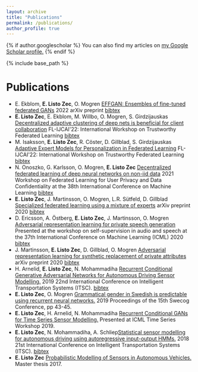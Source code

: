 ```yaml
---
layout: archive
title: "Publications"
permalink: /publications/
author_profile: true
---
```


{% if author.googlescholar %}
  You can also find my articles on <u><a href="{{author.googlescholar}}">my Google Scholar profile</a>.</u>
{% endif %}

{% include base_path %}

# Publications

- E. Ekblom, **E. Listo Zec**, O. Mogren [EFFGAN: Ensembles of fine-tuned federated GANs](https://arxiv.org/abs/2206.11682) 2022 arXiv preprint [bibtex](/_publications/ekblom2022effgan.html)
- **E. Listo Zec**, E. Ekblom, M. Willbo, O. Mogren, S. Girdzijauskas [Decentralized adaptive clustering of deep nets is beneficial for client collaboration](https://arxiv.org/abs/2206.08839) FL-IJCAI'22: International Workshop on Trustworthy Federated Learning [bibtex](/_publications/zec2022decentralized.html)
- M. Isaksson, **E. Listo Zec**, R. Cöster, D. Gillblad, S. Girdzijauskas [Adaptive Expert Models for Personalization in Federated Learning](https://arxiv.org/abs/2206.07832) FL-IJCAI'22: International Workshop on Trustworthy Federated Learning [bibtex](/_publications/isaksson2022adaptive.html)
- N. Onoszko, G. Karlsson, O. Mogren, **E. Listo Zec** [Decentralized federated learning of deep neural networks on non-iid data](https://arxiv.org/abs/2107.08517) 2021 Workshop on Federated Learning for User Privacy and Data Confidentiality at the 38th International Conference on Machine Learning [bibtex](/_publications/onoszko-dfl.html)
- **E. Listo Zec**, J. Martinsson, O. Mogren, L.R. Sütfeld, D. Gillblad [Specialized federated learning using a mixture of experts](https://arxiv.org/abs/2010.02056) arXiv preprint 2020 [bibtex](/_publications/listozec2020federated.html)
- D. Ericsson, A. Östberg, **E. Listo Zec**, J. Martinsson, O. Mogren [Adversarial representation learning for private speech generation](https://openreview.net/forum?id=3IKKBxByalk) Presented at the workshop on self-supervision in audio and speech at the 37th International Conference on Machine Learning (ICML) 2020 [bibtex](/_publications/ericsson2020adversarial.html)
- J. Martinsson, **E. Listo Zec**, D. Gillblad, O. Mogren [Adversarial representation learning for synthetic replacement of private attributes](https://arxiv.org/abs/2006.08039) arXiv preprint 2020 [bibtex](/_publications/martinsson2020adversarial.html)
- H. Arnelid, **E. Listo Zec**, N. Mohammadiha [Recurrent Conditional Generative Adversarial Networks for Autonomous Driving Sensor Modelling.](/_publications/Recurrent%20Conditional%20Generative%20Adversarial%20Networks%20for%0AAutonomous%20Driving%20Sensor%20Modelling.pdf) 2019 22nd International Conference on Intelligent Transportation Systems (ITSC). [bibtex](/_publications/arnelid2019recurrent.html)
- **E. Listo Zec**, O. Mogren [Grammatical gender in Swedish is predictable using recurrent neural networks.](http://www.swecog.se/files/SweCog_2019.pdf) 2019 Proceedings of the 15th Swecog Conference, pp 43-45.
- **E. Listo Zec**, H. Arnelid, N. Mohammadiha [Recurrent Conditional GANs for Time Series Sensor Modelling.](http://roseyu.com/time-series-workshop/submissions/2019/timeseries-ICML19_paper_2.pdf) Presented at ICML Time Series Workshop 2019.
- **E. Listo Zec**, N. Mohammadiha, A. Schliep[Statistical sensor modelling for autonomous driving using autoregressive input-output HMMs.](/_publications/Statistical%20Sensor%20Modelling%20for%20Autonomous%20Driving%0AUsing%20Autoregressive%20Input-Output%20HMMs.pdf) 2018 21st International Conference on Intelligent Transportation Systems (ITSC). [bibtex](/_publications/listozec2018statistical.html)
- **E. Listo Zec** [Probabilistic Modelling of Sensors in Autonomous Vehicles.](https://schlieplab.org/Static/Publications/2017-EdvinListoZec-MSc.pdf) Master thesis 2017.
